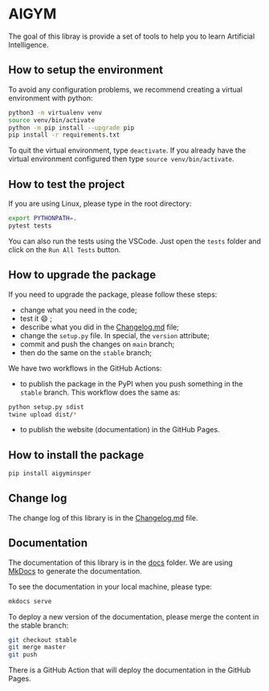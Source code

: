 # AIGYM

The goal of this libray is provide a set of tools to help you to learn Artificial Intelligence.

## How to setup the environment

To avoid any configuration problems, we recommend creating a virtual environment with python:

```bash
python3 -m virtualenv venv
source venv/bin/activate
python -m pip install --upgrade pip
pip install -r requirements.txt
```

To quit the virtual environment, type `deactivate`. If you already have the virtual environment configured then type `source venv/bin/activate`.

## How to test the project

If you are using Linux, please type in the root directory: 

```bash
export PYTHONPATH=.
pytest tests
```

You can also run the tests using the VSCode. Just open the `tests` folder and click on the `Run All Tests` button.

## How to upgrade the package

If you need to upgrade the package, please follow these steps: 

* change what you need in the code;
* test it :smile: ;
* describe what you did in the [Changelog.md](./Changelog.md) file;
* change the `setup.py` file. In special, the `version` attribute;
* commit and push the changes on `main` branch;
* then do the same on the `stable` branch;

We have two workflows in the GitHub Actions:

* to publish the package in the PyPI when you push something in the `stable` branch. This workflow does the same as: 

```bash
python setup.py sdist
twine upload dist/*
```

* to publish the website (documentation) in the GitHub Pages.


## How to install the package

```bash
pip install aigyminsper
```

## Change log

The change log of this library is in the [Changelog.md](./Changelog.md) file. 

## Documentation

The documentation of this library is in the [docs](./docs) folder. 
We are using [MkDocs](https://www.mkdocs.org/) to generate the documentation.

To see the documentation in your local machine, please type: 

```bash 
mkdocs serve
```

To deploy a new version of the documentation, please merge the content in the stable branch: 

```bash
git checkout stable
git merge master
git push
```

There is a GitHub Action that will deploy the documentation in the GitHub Pages.